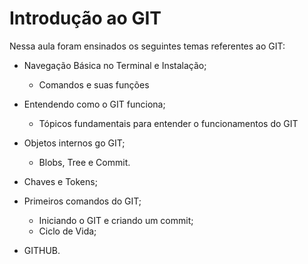 # Introdução ao GIT

Nessa aula foram ensinados os seguintes temas referentes ao GIT:

- Navegação Básica no Terminal e Instalação;
  - Comandos e suas funções
- Entendendo como o GIT funciona;
  - Tópicos fundamentais para entender o funcionamentos do GIT
- Objetos internos go GIT;
  - Blobs, Tree e Commit.
- Chaves e Tokens;
- Primeiros comandos do GIT;
  - Iniciando o GIT e criando um commit;
  - Ciclo de Vida;

- GITHUB.